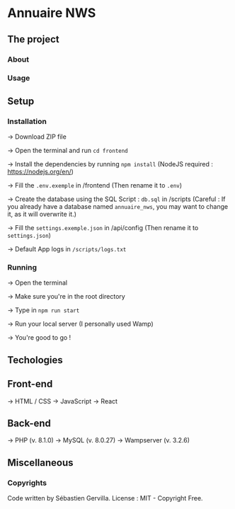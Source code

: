 # Annuaire NWS

## The project

### About

### Usage

## Setup

### Installation

-> Download ZIP file

-> Open the terminal and run `cd frontend`

-> Install the dependencies by running `npm install`
(NodeJS required : https://nodejs.org/en/)

-> Fill the `.env.exemple` in /frontend
(Then rename it to `.env`)

-> Create the database using the SQL Script : `db.sql` in /scripts
(Careful : If you already have a database named `annuaire_nws`, 
you may want to change it, as it will overwrite it.)

-> Fill the `settings.exemple.json` in /api/config
(Then rename it to `settings.json`)

-> Default App logs in `/scripts/logs.txt`

### Running

-> Open the terminal

-> Make sure you're in the root directory

-> Type in `npm run start`

-> Run your local server
(I personally used Wamp)

-> You're good to go !


## Techologies

## Front-end

-> HTML / CSS
-> JavaScript
-> React

## Back-end

-> PHP (v. 8.1.0)
-> MySQL (v. 8.0.27)
-> Wampserver (v. 3.2.6)


## Miscellaneous

### Copyrights

Code written by Sébastien Gervilla.
License : MIT - Copyright Free.